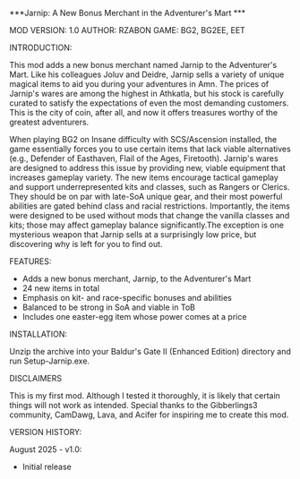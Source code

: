 ***Jarnip: A New Bonus Merchant in the Adventurer's Mart ***

MOD VERSION: 1.0   AUTHOR: RZABON   GAME: BG2, BG2EE, EET

INTRODUCTION:

This mod adds a new bonus merchant named Jarnip to the Adventurer's Mart. Like his colleagues Joluv and Deidre, Jarnip sells a variety of unique magical items to aid you during your adventures in Amn. The prices of Jarnip's wares are among the highest in Athkatla, but his stock is carefully curated to satisfy the expectations of even the most demanding customers. This is the city of coin, after all, and now it offers treasures worthy of the greatest adventurers.

When playing BG2 on Insane difficulty with SCS/Ascension installed, the game essentially forces you to use certain items that lack viable alternatives (e.g., Defender of Easthaven, Flail of the Ages, Firetooth). Jarnip's wares are designed to address this issue by providing new, viable equipment that increases gameplay variety. The new items encourage tactical gameplay and support underrepresented kits and classes, such as Rangers or Clerics. They should be on par with late-SoA unique gear, and their most powerful abilities are gated behind class and racial restrictions. Importantly, the items were designed to be used without mods that change the vanilla classes and kits; those may affect gameplay balance significantly.The exception is one mysterious weapon that Jarnip sells at a surprisingly low price, but discovering why is left for you to find out.

FEATURES:
- Adds a new bonus merchant, Jarnip, to the Adventurer's Mart
- 24 new items in total
- Emphasis on kit- and race-specific bonuses and abilities
- Balanced to be strong in SoA and viable in ToB
- Includes one easter-egg item whose power comes at a price

INSTALLATION:

Unzip the archive into your Baldur's Gate II (Enhanced Edition) directory and run Setup-Jarnip.exe.

DISCLAIMERS

This is my first mod. Although I tested it thoroughly, it is likely that certain things will not work as intended. Special thanks to the Gibberlings3 community, CamDawg, Lava, and Acifer for inspiring me to create this mod.

VERSION HISTORY:

August 2025 - v1.0:
- Initial release
